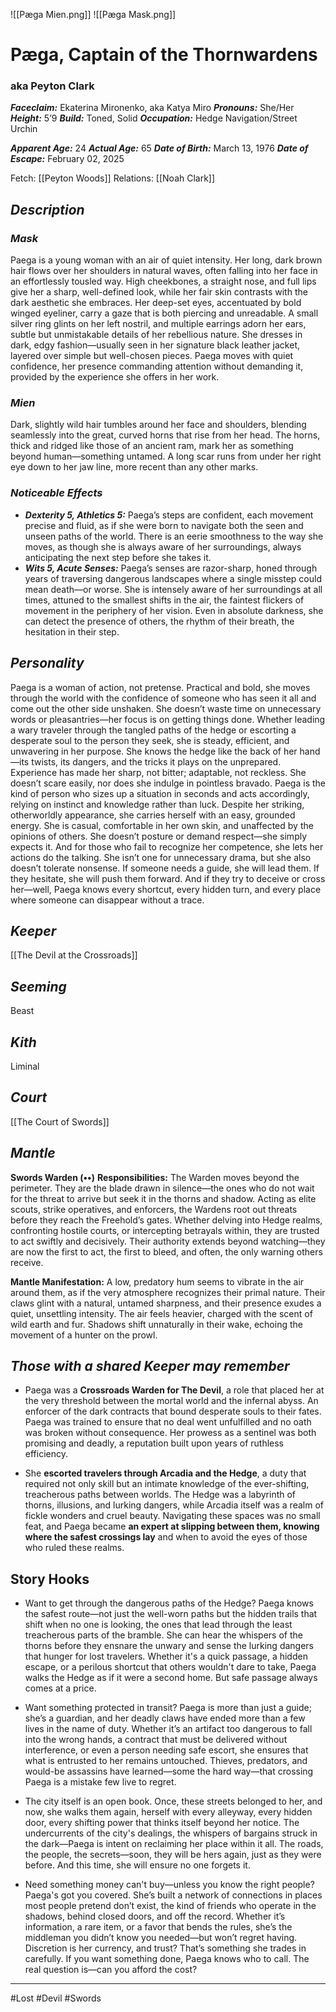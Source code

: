 ![[Pæga Mien.png]] ![[Pæga Mask.png]]
# Pæga, Captain of the Thornwardens
### aka Peyton Clark
***Faceclaim:*** Ekaterina Mironenko, aka Katya Miro
***Pronouns:*** She/Her
***Height:*** 5’9
***Build:*** Toned, Solid
***Occupation:*** Hedge Navigation/Street Urchin

***Apparent Age:*** 24
***Actual Age:*** 65
***Date of Birth:*** March 13, 1976
***Date of Escape:*** February 02, 2025

Fetch: [[Peyton Woods]]
Relations: [[Noah Clark]]
## ***Description***
### ***Mask***
Paega is a young woman with an air of quiet intensity. Her long, dark brown hair flows over her shoulders in natural waves, often falling into her face in an effortlessly tousled way. High cheekbones, a straight nose, and full lips give her a sharp, well-defined look, while her fair skin contrasts with the dark aesthetic she embraces. Her deep-set eyes, accentuated by bold winged eyeliner, carry a gaze that is both piercing and unreadable.
A small silver ring glints on her left nostril, and multiple earrings adorn her ears, subtle but unmistakable details of her rebellious nature. She dresses in dark, edgy fashion—usually seen in her signature black leather jacket, layered over simple but well-chosen pieces. 
Paega moves with quiet confidence, her presence commanding attention without demanding it, provided by the experience she offers in her work. 
### ***Mien***
Dark, slightly wild hair tumbles around her face and shoulders, blending seamlessly into the great, curved horns that rise from her head. The horns, thick and ridged like those of an ancient ram, mark her as something beyond human—something untamed.  A long scar runs from under her right eye down to her jaw line, more recent than any other marks. 
### ***Noticeable Effects***
- ***Dexterity 5, Athletics 5:*** Paega’s steps are confident, each movement precise and fluid, as if she were born to navigate both the seen and unseen paths of the world. There is an eerie smoothness to the way she moves, as though she is always aware of her surroundings, always anticipating the next step before she takes it.
- ***Wits 5, Acute Senses:*** Paega’s senses are razor-sharp, honed through years of traversing dangerous landscapes where a single misstep could mean death—or worse. She is intensely aware of her surroundings at all times, attuned to the smallest shifts in the air, the faintest flickers of movement in the periphery of her vision. Even in absolute darkness, she can detect the presence of others, the rhythm of their breath, the hesitation in their step.
## ***Personality***
Paega is a woman of action, not pretense. Practical and bold, she moves through the world with the confidence of someone who has seen it all and come out the other side unshaken. She doesn’t waste time on unnecessary words or pleasantries—her focus is on getting things done. Whether leading a wary traveler through the tangled paths of the hedge or escorting a desperate soul to the person they seek, she is steady, efficient, and unwavering in her purpose.
She knows the hedge like the back of her hand—its twists, its dangers, and the tricks it plays on the unprepared. Experience has made her sharp, not bitter; adaptable, not reckless. She doesn’t scare easily, nor does she indulge in pointless bravado. Paega is the kind of person who sizes up a situation in seconds and acts accordingly, relying on instinct and knowledge rather than luck.
Despite her striking, otherworldly appearance, she carries herself with an easy, grounded energy. She is casual, comfortable in her own skin, and unaffected by the opinions of others. She doesn’t posture or demand respect—she simply expects it. And for those who fail to recognize her competence, she lets her actions do the talking.
She isn’t one for unnecessary drama, but she also doesn’t tolerate nonsense. If someone needs a guide, she will lead them. If they hesitate, she will push them forward. And if they try to deceive or cross her—well, Paega knows every shortcut, every hidden turn, and every place where someone can disappear without a trace.

## ***Keeper*** 
[[The Devil at the Crossroads]]
## ***Seeming*** 
Beast
## ***Kith*** 
Liminal
## ***Court*** 
[[The Court of Swords]]
## ***Mantle*** 
**Swords Warden (••)**
**Responsibilities:**  The Warden moves beyond the perimeter. They are the blade drawn in silence—the ones who do not wait for the threat to arrive but seek it in the thorns and shadow. Acting as elite scouts, strike operatives, and enforcers, the Wardens root out threats before they reach the Freehold’s gates. Whether delving into Hedge realms, confronting hostile courts, or intercepting betrayals within, they are trusted to act swiftly and decisively.
Their authority extends beyond watching—they are now the first to act, the first to bleed, and often, the only warning others receive.

**Mantle Manifestation:** A low, predatory hum seems to vibrate in the air around them, as if the very atmosphere recognizes their primal nature. Their claws glint with a natural, untamed sharpness, and their presence exudes a quiet, unsettling intensity. The air feels heavier, charged with the scent of wild earth and fur. Shadows shift unnaturally in their wake, echoing the movement of a hunter on the prowl.

## ***Those with a shared Keeper may remember***
- Paega was a **Crossroads Warden for The Devil**, a role that placed her at the very threshold between the mortal world and the infernal abyss. An enforcer of the dark contracts that bound desperate souls to their fates.  Paega was trained to ensure that no deal went unfulfilled and no oath was broken without consequence. Her prowess as a sentinel was both promising and deadly, a reputation built upon years  of ruthless efficiency. 

- She **escorted travelers through Arcadia and the Hedge**, a duty that required not only skill but an intimate knowledge of the ever-shifting, treacherous paths between worlds. The Hedge was a labyrinth of thorns, illusions, and lurking dangers, while Arcadia itself was a realm of fickle wonders and cruel beauty. Navigating these spaces was no small feat, and Paega became **an expert at slipping between them, knowing where the safest crossings lay** and when to avoid the eyes of those who ruled these realms.
## Story Hooks

- Want to get through the dangerous paths of the Hedge? Paega knows the safest route—not just the well-worn paths but the hidden trails that shift when no one is looking, the ones that lead through the least treacherous parts of the bramble. She can hear the whispers of the thorns before they ensnare the unwary and sense the lurking dangers that hunger for lost travelers. Whether it's a quick passage, a hidden escape, or a perilous shortcut that others wouldn't dare to take, Paega walks the Hedge as if it were a second home. But safe passage always comes at a price.

- Want something protected in transit? Paega is more than just a guide; she’s a guardian, and her deadly claws have ended more than a few lives in the name of duty. Whether it’s an artifact too dangerous to fall into the wrong hands, a contract that must be delivered without interference, or even a person needing safe escort, she ensures that what is entrusted to her remains untouched. Thieves, predators, and would-be assassins have learned—some the hard way—that crossing Paega is a mistake few live to regret.

- The city itself is an open book. Once, these streets belonged to her, and now, she walks them again, herself with every alleyway, every hidden door, every shifting power that thinks itself beyond her notice. The undercurrents of the city's dealings, the whispers of bargains struck in the dark—Paega is intent on reclaiming her place within it all. The roads, the people, the secrets—soon, they will be hers again, just as they were before. And this time, she will ensure no one forgets it.

- Need something money can't buy—unless you know the right people? Paega's got you covered. She’s built a network of connections in places most people pretend don’t exist, the kind of friends who operate in the shadows, behind closed doors, and off the record. Whether it’s information, a rare item, or a favor that bends the rules, she’s the middleman you didn’t know you needed—but won’t regret having. Discretion is her currency, and trust? That’s something she trades in carefully. If you want something done, Paega knows who to call. The real question is—can you afford the cost?
---
#Lost #Devil #Swords
